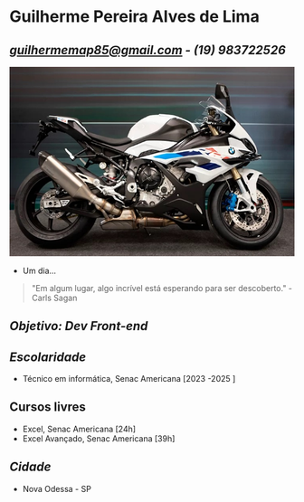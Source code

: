 # Guilherme Pereira Alves de Lima
## *guilhermemap85@gmail.com - (19) 983722526*
![foto](bmw-s1000rr-2024.jpg)
- Um dia...
> "Em algum lugar, algo incrível está esperando para ser descoberto." - Carls Sagan

## *Objetivo: Dev Front-end*

## *Escolaridade*
- Técnico em informática, Senac Americana [2023 -2025 ]

## Cursos livres
- Excel, Senac Americana [24h]
- Excel Avançado, Senac Americana [39h]

## *Cidade*
- Nova Odessa - SP




